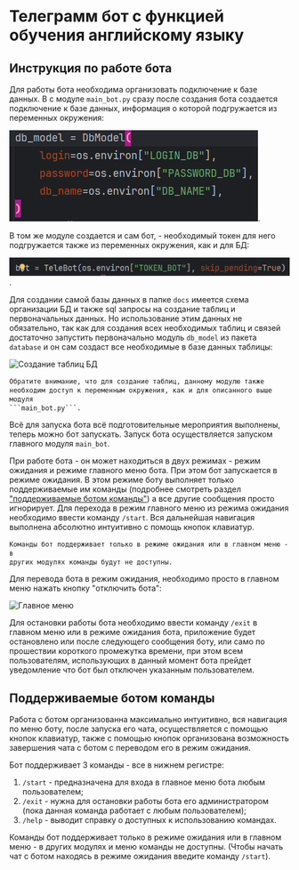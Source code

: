 # Телеграмм бот с функцией обучения английскому языку

## Инструкция по работе бота

Для работы бота необходима организовать подключение к базе данных. В с
модуле ```main_bot.py``` сразу после создания бота создается подключение к
базе данных, информация о которой подгружается из переменных окружения:

![Данные для создания подключения к БД](docs/images/connect_to_db.png).

В том же модуле создается и сам бот, - необходимый токен для него
подгружается также из переменных окружения, как и для БД:

![Создание бота](docs/images/creating_bot.png).

Для создании самой базы данных в папке ```docs``` имеется схема организации
БД и также sql запросы на создание таблиц и первоначальных данных. Но
использование этим данных не обязательно, так как для создания всех
необходимых таблиц и связей достаточно запустить первоначально модуль
```db_model```  из пакета ```database``` и он сам создаст все необходимые в
базе данных таблицы:

![Создание таблиц БД](docs/images/creating_tables.png)

    Обратите внимание, что для создание таблиц, данному модулю также 
    необходим доступ к переменным окружения, как и для описанного выше модуля 
    ```main_bot.py```.

Всё для запуска бота всё подготовительные мероприятия выполнены, теперь
можно бот запускать. Запуск бота осуществляется запуском главного
модуля ```main_bot```.

При работе бота - он может находиться в двух
режимах - режим ожидания и режиме главного меню бота. При этом бот запускается
в режиме ожидания. В
этом режиме боту выполняет только поддерживаемые им команды (подробнее
смотреть
раздел ["поддерживаемые ботом команды"](#поддерживаемые-ботом-команды)) а все
другие
сообщения просто игнорирует. Для перехода в режим главного меню из режима
ожидания необходимо ввести команду ```/start```. Вся дальнейшая навигация
выполнена абсолютно интуитивно с помощь кнопок клавиатур.

    Команды бот поддерживает только в режиме ожидания или в главном меню - в 
    других модулях команды будут не доступны.

Для перевода бота в режим ожидания, необходимо просто в главном меню нажать
кнопку "отключить бота":

![Главное меню](docs/images/main_menu.png)

Для остановки работы бота необходимо ввести команду ```/exit``` в главном
меню или в режиме ожидания бота, приложение будет остановлено или после
следующего сообщения боту, или само по прошествии короткого промежутка
времени, при этом всем пользователям, использующих в данный момент бота
прейдет уведомление что бот был отключен указанным пользователем.

## Поддерживаемые ботом команды

Работа с ботом организованна максимально интуитивно, вся навигация
по меню боту, после запуска его чата, осуществляется с помощью кнопок
клавиатур, также с помощью кнопок организована возможность завершения чата
с ботом с переводом его в режим ожидания.

Бот поддерживает 3 команды - все в нижнем регистре:

1) ```/start``` - предназначена для входа в главное меню бота любым
   пользователем;
2) ```/exit``` - нужна для остановки работы бота его администратором (пока
   данная команда работает с любым пользователем);
3) ```/help``` - выводит справку о доступных к использованию командах.


Команды бот поддерживает только в режиме ожидания или в главном меню - в 
других модулях и меню команды не доступны. (Чтобы начать чат с ботом 
находясь в режиме ожидания введите команду ```/start```).